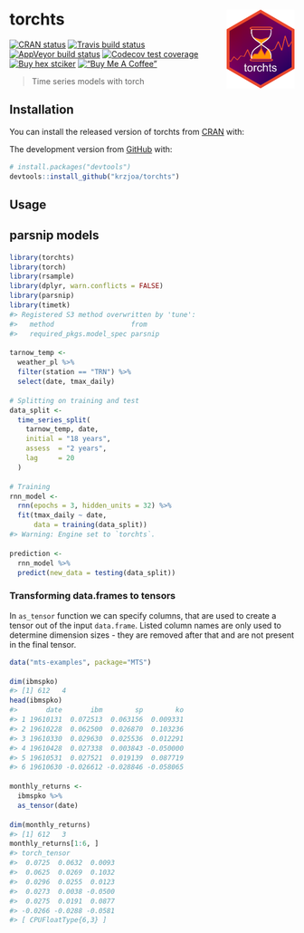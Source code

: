 
<!-- README.md is generated from README.Rmd. Please edit that file -->

# torchts <img src='man/figures/logo.png' align="right" height="139" />

<!-- badges: start -->

[![CRAN
status](https://www.r-pkg.org/badges/version/torchts)](https://CRAN.R-project.org/package=torchts)
[![Travis build
status](https://travis-ci.com/krzjoa/torchts.svg?branch=master)](https://travis-ci.com/krzjoa/torchts)
[![AppVeyor build
status](https://ci.appveyor.com/api/projects/status/github/krzjoa/torchts?branch=master&svg=true)](https://ci.appveyor.com/project/krzjoa/torchts)
[![Codecov test coverage](https://codecov.io/gh/krzjoa/torchts/branch/master/graph/badge.svg)](https://codecov.io/gh/krzjoa/torchts?branch=master)
[![Buy hex
stciker](https://img.shields.io/badge/buy%20hex-torchts-green)](https://www.redbubble.com/i/sticker/torchts-R-package-hex-sticker-by-krzjoa/93537989.EJUG5)
[![“Buy Me A
Coffee”](https://www.buymeacoffee.com/assets/img/custom_images/orange_img.png)](https://www.buymeacoffee.com/kjoachimiak)
<!-- badges: end -->

> Time series models with torch

## Installation

You can install the released version of torchts from
[CRAN](https://CRAN.R-project.org) with:

The development version from [GitHub](https://github.com/) with:

``` r
# install.packages("devtools")
devtools::install_github("krzjoa/torchts")
```

## Usage

## parsnip models

``` r
library(torchts)
library(torch)
library(rsample)
library(dplyr, warn.conflicts = FALSE)
library(parsnip)
library(timetk)
#> Registered S3 method overwritten by 'tune':
#>   method                   from   
#>   required_pkgs.model_spec parsnip

tarnow_temp <- 
  weather_pl %>% 
  filter(station == "TRN") %>% 
  select(date, tmax_daily)

# Splitting on training and test
data_split <- 
  time_series_split(
    tarnow_temp, date, 
    initial = "18 years",
    assess  = "2 years", 
    lag     = 20
  )

# Training 
rnn_model <- 
  rnn(epochs = 3, hidden_units = 32) %>% 
  fit(tmax_daily ~ date, 
      data = training(data_split))
#> Warning: Engine set to `torchts`.

prediction <-
  rnn_model %>%
  predict(new_data = testing(data_split))
```

### Transforming data.frames to tensors

In `as_tensor` function we can specify columns, that are used to create
a tensor out of the input `data.frame`. Listed column names are only
used to determine dimension sizes - they are removed after that and are
not present in the final tensor.

``` r
data("mts-examples", package="MTS")

dim(ibmspko)
#> [1] 612   4
head(ibmspko)
#>       date       ibm        sp        ko
#> 1 19610131  0.072513  0.063156  0.009331
#> 2 19610228  0.062500  0.026870  0.103236
#> 3 19610330  0.029630  0.025536  0.012291
#> 4 19610428  0.027338  0.003843 -0.050000
#> 5 19610531  0.027521  0.019139  0.087719
#> 6 19610630 -0.026612 -0.028846 -0.058065

monthly_returns <- 
  ibmspko %>% 
  as_tensor(date)

dim(monthly_returns)
#> [1] 612   3
monthly_returns[1:6, ]
#> torch_tensor
#>  0.0725  0.0632  0.0093
#>  0.0625  0.0269  0.1032
#>  0.0296  0.0255  0.0123
#>  0.0273  0.0038 -0.0500
#>  0.0275  0.0191  0.0877
#> -0.0266 -0.0288 -0.0581
#> [ CPUFloatType{6,3} ]
```
